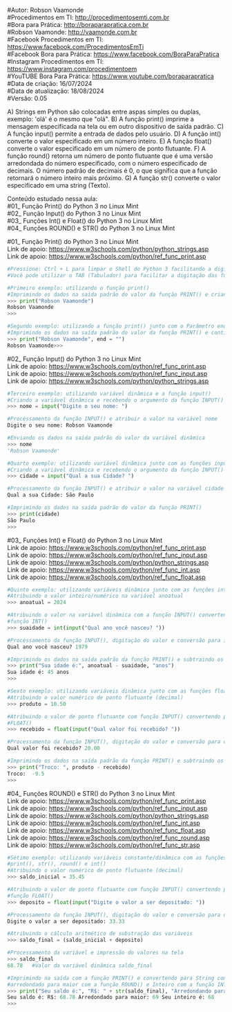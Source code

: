 #Autor: Robson Vaamonde<br>
#Procedimentos em TI: http://procedimentosemti.com.br<br>
#Bora para Prática: http://boraparapratica.com.br<br>
#Robson Vaamonde: http://vaamonde.com.br<br>
#Facebook Procedimentos em TI: https://www.facebook.com/ProcedimentosEmTi<br>
#Facebook Bora para Prática: https://www.facebook.com/BoraParaPratica<br>
#Instagram Procedimentos em TI: https://www.instagram.com/procedimentoem<br>
#YouTUBE Bora Para Prática: https://www.youtube.com/boraparapratica<br>
#Data de criação: 16/07/2024<br>
#Data de atualização: 18/08/2024<br>
#Versão: 0.05<br>

A) Strings em Python são colocadas entre aspas simples ou duplas, exemplo: 'olá' é o mesmo que "olá".
B) A função print() imprime a mensagem especificada na tela ou em outro dispositivo de saída padrão.
C) A função input() permite a entrada de dados pelo usuário.
D) A função int() converte o valor especificado em um número inteiro.
E) A função float() converte o valor especificado em um número de ponto flutuante.
F) A função round() retorna um número de ponto flutuante que é uma versão arredondada do número especificado, com o número especificado de decimais. O número padrão de decimais é 0, o que significa que a função retornará o número inteiro mais próximo.
G) A função str() converte o valor especificado em uma string (Texto).

Conteúdo estudado nessa aula:<br>
#01_ Função Print() do Python 3 no Linux Mint<br>
#02_ Função Input() do Python 3 no Linux Mint<br>
#03_ Funções Int() e Float() do Python 3 no Linux Mint<br>
#04_ Funções ROUND() e STR() do Python 3 no Linux Mint<br>

#01_ Função Print() do Python 3 no Linux Mint<br>
Link de apoio: https://www.w3schools.com/python/python_strings.asp<br>
Link de apoio: https://www.w3schools.com/python/ref_func_print.asp
```python
#Pressione: Ctrl + L para limpar o Shell do Python 3 facilitando a digitação
#Você pode utilizar o TAB (Tabulador) para facilitar a digitação das funções

#Primeiro exemplo: utilizando o função print()
#Imprimindo os dados na saída padrão do valor da função PRINT() e criando uma nova linha
>>> print("Robson Vaamonde")
Robson Vaamonde
>>>

#Segundo exemplo: utilizando a função print() junto com o Parâmetro end
#Imprimindo os dados na saída padrão do valor da função PRINT() e continuando na mesma linha
>>> print("Robson Vaamonde", end = "")
Robson Vaamonde>>>
```

#02_ Função Input() do Python 3 no Linux Mint<br>
Link de apoio: https://www.w3schools.com/python/ref_func_print.asp<br>
Link de apoio: https://www.w3schools.com/python/ref_func_input.asp<br>
Link de apoio: https://www.w3schools.com/python/python_strings.asp
```python
#Terceiro exemplo: utilizando variável dinâmica e a função input()
#Criando a variável dinâmica e recebendo o argumento da função INPUT()
>>> nome = input("Digite o seu nome: ")

#Processamento da função INPUT() e atribuir o valor na variável nome
Digite o seu nome: Robson Vaamonde

#Enviando os dados na saída padrão do valor da variável dinâmica
>>> nome
'Robson Vaamonde'

#Quarto exemplo: utilizando variável dinâmica junto com as funções input() e print()
#Criando a variável dinâmica e recebendo o argumento da função INPUT()
>>> cidade = input("Qual a sua Cidade? ")

#Processamento da função INPUT() e atribuir o valor na variável cidade
Qual a sua Cidade: São Paulo

#Imprimindo os dados na saída padrão do valor da função PRINT()
>>> print(cidade)
São Paulo
>>>
```

#03_ Funções Int() e Float() do Python 3 no Linux Mint<br>
Link de apoio: https://www.w3schools.com/python/ref_func_print.asp<br>
Link de apoio: https://www.w3schools.com/python/ref_func_input.asp<br>
Link de apoio: https://www.w3schools.com/python/python_strings.asp<br>
Link de apoio: https://www.w3schools.com/python/ref_func_int.asp<br>
Link de apoio: https://www.w3schools.com/python/ref_func_float.asp
```python
#Quinto exemplo: utilizando variáveis dinâmica junto com as funções int(), input() e print()
#Atribuindo o valor inteiro/numérico na variável anoatual
>>> anoatual = 2024

#Atribuindo o valor na variável dinâmica com a função INPUT() convertendo para Inteiro com a
#função INT()
>>> suaidade = int(input("Qual ano você nasceu? "))

#Processamento da função INPUT(), digitação do valor e conversão para inteiro INT()
Qual ano você nasceu? 1979

#Imprimindo os dados na saída padrão da função PRINT() e subtraindo os valores das variáveis
>>> print("Sua idade é:", anoatual - suaidade, "anos")
Sua idade é: 45 anos
>>>

#Sexto exemplo: utilizando variáveis dinâmica junto com as funções float(), input() e print()
#Atribuindo o valor numérico de ponto flutuante (decimal)
>>> produto = 10.50

#Atribuindo o valor de ponto flutuante com função INPUT() convertendo para Decimal com a função
#FLOAT()
>>> recebido = float(input("Qual valor foi recebido? "))

#Processamento da função INPUT(), digitação do valor e conversão para decimal FLOAT()
Qual valor foi recebido? 20.00

#Imprimindo os dados na saída padrão da função PRINT() e subtraindo os valores das variáveis
>>> print("Troco: ", produto - recebido)
Troco:  -9.5
>>>
```

#04_ Funções ROUND() e STR() do Python 3 no Linux Mint<br>
Link de apoio: https://www.w3schools.com/python/ref_func_print.asp<br>
Link de apoio: https://www.w3schools.com/python/ref_func_input.asp<br>
Link de apoio: https://www.w3schools.com/python/python_strings.asp<br>
Link de apoio: https://www.w3schools.com/python/ref_func_int.asp<br>
Link de apoio: https://www.w3schools.com/python/ref_func_float.asp<br>
Link de apoio: https://www.w3schools.com/python/ref_func_round.asp<br>
Link de apoio: https://www.w3schools.com/python/ref_func_str.asp
```python
#Sétimo exemplo: utilizando variáveis constante/dinâmica com as funções float(), input(), 
#print(), str(), round() e int()
#Atribuindo o valor numérico de ponto flutuante (decimal)
>>> saldo_inicial = 35.45

#Atribuindo o valor de ponto flutuante com função INPUT() convertendo para Decimal com a
#função FLOAT()
>>> deposito = float(input("Digite o valor a ser depositado: "))

#Processamento da função INPUT(), digitação do valor e conversão para decimal FLOAT
Digite o valor a ser depositado: 33.33

#Atribuindo o cálculo aritmético de substração das variáveis
>>> saldo_final = (saldo_inicial + deposito)

#Processamento da variável e impressão do valores na tela
>>> saldo_final
68.78   #Valor da variável dinâmica saldo_final

#Imprimindo na saída com a função PRINT() e convertendo para String com a função STR(), 
#arredondado para maior com a função ROUND() e Inteiro com a função INT().
>>> print("Seu saldo é:", "R$: " + str(saldo_final), "Arredondando para maior:", round(saldo_final), "Seu inteiro é:", int(saldo_final))
Seu saldo é: R$: 68.78 Arredondado para maior: 69 Seu inteiro é: 68
>>> 
```